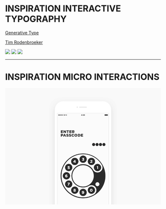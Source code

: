 # INSPIRATION INTERACTIVE TYPOGRAPHY

[Generative Type](https://generativetype.com/)

[Tim Rodenbroeker](https://128kb.timrodenbroeker.de/grid/)

![](https://i.pinimg.com/originals/77/7d/86/777d8642dd45ea391816f15aec16c240.gif)
![](https://i.pinimg.com/originals/14/f9/45/14f945d3be697c4f3fcea0e2f4a0c34a.gif)
![](https://i.pinimg.com/originals/29/2b/2d/292b2dfca447d0ee46a2430e5092b1dd.gif)

___

# INSPIRATION MICRO INTERACTIONS 

![lock](./lock-thing.gif)